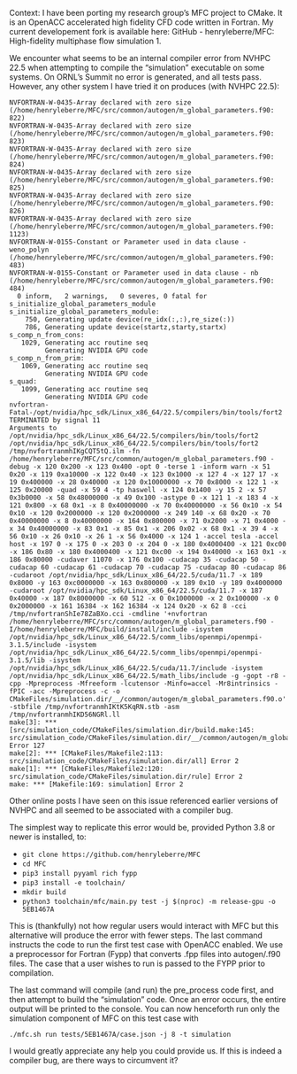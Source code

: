 Context: I have been porting my research group’s MFC project to CMake. It is an OpenACC accelerated high fidelity CFD code written in Fortran. My current developement fork is available here: GitHub - henryleberre/MFC: High-fidelity multiphase flow simulation 1.

We encounter what seems to be an internal compiler error from NVHPC 22.5 when attempting to compile the “simulation” executable on some systems. On ORNL’s Summit no error is generated, and all tests pass. However, any other system I have tried it on produces (with NVHPC 22.5):

```console
NVFORTRAN-W-0435-Array declared with zero size (/home/henryleberre/MFC/src/common/autogen/m_global_parameters.f90: 822)
NVFORTRAN-W-0435-Array declared with zero size (/home/henryleberre/MFC/src/common/autogen/m_global_parameters.f90: 823)
NVFORTRAN-W-0435-Array declared with zero size (/home/henryleberre/MFC/src/common/autogen/m_global_parameters.f90: 824)
NVFORTRAN-W-0435-Array declared with zero size (/home/henryleberre/MFC/src/common/autogen/m_global_parameters.f90: 825)
NVFORTRAN-W-0435-Array declared with zero size (/home/henryleberre/MFC/src/common/autogen/m_global_parameters.f90: 826)
NVFORTRAN-W-0435-Array declared with zero size (/home/henryleberre/MFC/src/common/autogen/m_global_parameters.f90: 1123)
NVFORTRAN-W-0155-Constant or Parameter used in data clause - weno_polyn (/home/henryleberre/MFC/src/common/autogen/m_global_parameters.f90: 483)
NVFORTRAN-W-0155-Constant or Parameter used in data clause - nb (/home/henryleberre/MFC/src/common/autogen/m_global_parameters.f90: 484)
  0 inform,   2 warnings,   0 severes, 0 fatal for s_initialize_global_parameters_module
s_initialize_global_parameters_module:
    750, Generating update device(re_idx(:,:),re_size(:))
    786, Generating update device(startz,starty,startx)
s_comp_n_from_cons:
   1029, Generating acc routine seq
         Generating NVIDIA GPU code
s_comp_n_from_prim:
   1069, Generating acc routine seq
         Generating NVIDIA GPU code
s_quad:
   1099, Generating acc routine seq
         Generating NVIDIA GPU code
nvfortran-Fatal-/opt/nvidia/hpc_sdk/Linux_x86_64/22.5/compilers/bin/tools/fort2 TERMINATED by signal 11
Arguments to /opt/nvidia/hpc_sdk/Linux_x86_64/22.5/compilers/bin/tools/fort2
/opt/nvidia/hpc_sdk/Linux_x86_64/22.5/compilers/bin/tools/fort2 /tmp/nvfortranmhIKgCQT5tQ.ilm -fn /home/henryleberre/MFC/src/common/autogen/m_global_parameters.f90 -debug -x 120 0x200 -x 123 0x400 -opt 0 -terse 1 -inform warn -x 51 0x20 -x 119 0xa10000 -x 122 0x40 -x 123 0x1000 -x 127 4 -x 127 17 -x 19 0x400000 -x 28 0x40000 -x 120 0x10000000 -x 70 0x8000 -x 122 1 -x 125 0x20000 -quad -x 59 4 -tp haswell -x 124 0x1400 -y 15 2 -x 57 0x3b0000 -x 58 0x48000000 -x 49 0x100 -astype 0 -x 121 1 -x 183 4 -x 121 0x800 -x 68 0x1 -x 8 0x40000000 -x 70 0x40000000 -x 56 0x10 -x 54 0x10 -x 120 0x2000000 -x 120 0x2000000 -x 249 140 -x 68 0x20 -x 70 0x40000000 -x 8 0x40000000 -x 164 0x800000 -x 71 0x2000 -x 71 0x4000 -x 34 0x40000000 -x 83 0x1 -x 85 0x1 -x 206 0x02 -x 68 0x1 -x 39 4 -x 56 0x10 -x 26 0x10 -x 26 1 -x 56 0x4000 -x 124 1 -accel tesla -accel host -x 197 0 -x 175 0 -x 203 0 -x 204 0 -x 180 0x4000400 -x 121 0xc00 -x 186 0x80 -x 180 0x4000400 -x 121 0xc00 -x 194 0x40000 -x 163 0x1 -x 186 0x80000 -cudaver 11070 -x 176 0x100 -cudacap 35 -cudacap 50 -cudacap 60 -cudacap 61 -cudacap 70 -cudacap 75 -cudacap 80 -cudacap 86 -cudaroot /opt/nvidia/hpc_sdk/Linux_x86_64/22.5/cuda/11.7 -x 189 0x8000 -y 163 0xc0000000 -x 163 0x800000 -x 189 0x10 -y 189 0x4000000 -cudaroot /opt/nvidia/hpc_sdk/Linux_x86_64/22.5/cuda/11.7 -x 187 0x40000 -x 187 0x8000000 -x 60 512 -x 0 0x1000000 -x 2 0x100000 -x 0 0x2000000 -x 161 16384 -x 162 16384 -x 124 0x20 -x 62 8 -cci /tmp/nvfortranShIe78ZaBXo.cci -cmdline '+nvfortran /home/henryleberre/MFC/src/common/autogen/m_global_parameters.f90 -I/home/henryleberre/MFC/build/install/include -isystem /opt/nvidia/hpc_sdk/Linux_x86_64/22.5/comm_libs/openmpi/openmpi-3.1.5/include -isystem /opt/nvidia/hpc_sdk/Linux_x86_64/22.5/comm_libs/openmpi/openmpi-3.1.5/lib -isystem /opt/nvidia/hpc_sdk/Linux_x86_64/22.5/cuda/11.7/include -isystem /opt/nvidia/hpc_sdk/Linux_x86_64/22.5/math_libs/include -g -gopt -r8 -cpp -Mpreprocess -Mfreeform -lcutensor -Minfo=accel -Mr8intrinsics -fPIC -acc -Mpreprocess -c -o CMakeFiles/simulation.dir/__/common/autogen/m_global_parameters.f90.o' -stbfile /tmp/nvfortranmhIKtK5KqRN.stb -asm /tmp/nvfortranmhIKD56NGRl.ll
make[3]: *** [src/simulation_code/CMakeFiles/simulation.dir/build.make:145: src/simulation_code/CMakeFiles/simulation.dir/__/common/autogen/m_global_parameters.f90.o] Error 127
make[2]: *** [CMakeFiles/Makefile2:113: src/simulation_code/CMakeFiles/simulation.dir/all] Error 2
make[1]: *** [CMakeFiles/Makefile2:120: src/simulation_code/CMakeFiles/simulation.dir/rule] Error 2
make: *** [Makefile:169: simulation] Error 2
```

Other online posts I have seen on this issue referenced earlier versions of NVHPC and all seemed to be associated with a compiler bug.

The simplest way to replicate this error would be, provided Python 3.8 or newer is installed, to:

+ `git clone https://github.com/henryleberre/MFC`
+ `cd MFC`
+ `pip3 install pyyaml rich fypp`
+ `pip3 install -e toolchain/`
+ `mkdir build`
+ `python3 toolchain/mfc/main.py test -j $(nproc) -m release-gpu -o 5EB1467A`

This is (thankfully) not how regular users would interact with MFC but this alternative will produce the error with fewer steps. The last command instructs the code to run the first test case with OpenACC enabled. We use a preprocessor for Fortran (Fypp) that converts .fpp files into autogen/.f90 files. The case that a user wishes to run is passed to the FYPP prior to compilation.

The last command will compile (and run) the pre_process code first, and then attempt to build the “simulation” code. Once an error occurs, the entire output will be printed to the console. You can now henceforth run only the simulation component of MFC on this test case with

```console
./mfc.sh run tests/5EB1467A/case.json -j 8 -t simulation
```

I would greatly appreciate any help you could provide us. If this is indeed a compiler bug, are there ways to circumvent it?

